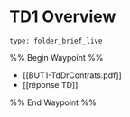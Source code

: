 # TD1 Overview
 
```ccard
type: folder_brief_live
```
 
%% Begin Waypoint %%
- [[BUT1-TdDrContrats.pdf]]
- [[réponse TD]]

%% End Waypoint %%
